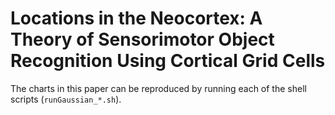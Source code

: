 # Locations in the Neocortex: A Theory of Sensorimotor Object Recognition Using Cortical Grid Cells

The charts in this paper can be reproduced by running each of the shell scripts (`runGaussian_*.sh`).
